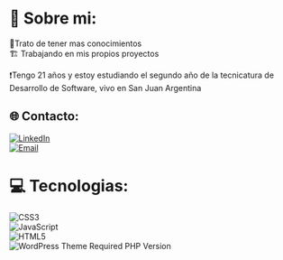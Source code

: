 # 👤 Sobre mi:

🧉Trato de tener mas conocimientos <br>
🏗 Trabajando en mis propios proyectos<br>

❗Tengo 21 años y estoy estudiando el segundo año de la tecnicatura de Desarrollo de Software, vivo en San Juan Argentina

## 🌐 Contacto:
[![LinkedIn](https://img.shields.io/badge/LinkedIn-%230077B5.svg?logo=linkedin&logoColor=white)](https://www.linkedin.com/in/ivo-alaniz-2a766723a/)<br>
[![Email](https://img.shields.io/badge/ivoalaniz671@gmail.com-email_personal-D14836?style=for-the-badge&logo=gmail&logoColor=white&labelColor=101010)](mailto:ivoalaniz671@gmail.com)

# 💻 Tecnologias:
![CSS3](https://img.shields.io/badge/css3-%231572B6.svg?style=for-the-badge&logo=css3&logoColor=white) <br>![JavaScript](https://img.shields.io/badge/javascript-%23323330.svg?style=for-the-badge&logo=javascript&logoColor=%23F7DF1E) <br>![HTML5](https://img.shields.io/badge/html5-%23E34F26.svg?style=for-the-badge&logo=html5&logoColor=white) <br>![WordPress Theme Required PHP Version](https://img.shields.io/wordpress/theme/required-php/:slug)

